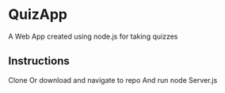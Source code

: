 # QuizApp
A Web App created using node.js for taking quizzes

## Instructions
Clone Or download and navigate to repo
And run
node Server.js
